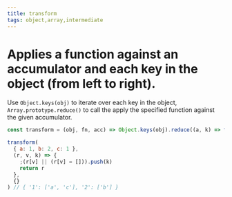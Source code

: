 ```yaml
---
title: transform
tags: object,array,intermediate
---
```


# Applies a function against an accumulator and each key in the object (from left to right).

Use `Object.keys(obj)` to iterate over each key in the object, `Array.prototype.reduce()` to call the apply the specified function against the given accumulator.

```js
const transform = (obj, fn, acc) => Object.keys(obj).reduce((a, k) => fn(a, obj[k], k, obj), acc)
```

```js
transform(
  { a: 1, b: 2, c: 1 },
  (r, v, k) => {
    ;(r[v] || (r[v] = [])).push(k)
    return r
  },
  {}
) // { '1': ['a', 'c'], '2': ['b'] }
```
